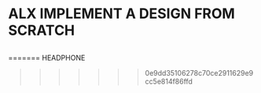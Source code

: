 # ALX IMPLEMENT A DESIGN FROM SCRATCH

## 
=======
HEADPHONE
>>>>>>> 0e9dd35106278c70ce2911629e9cc5e814f86ffd
